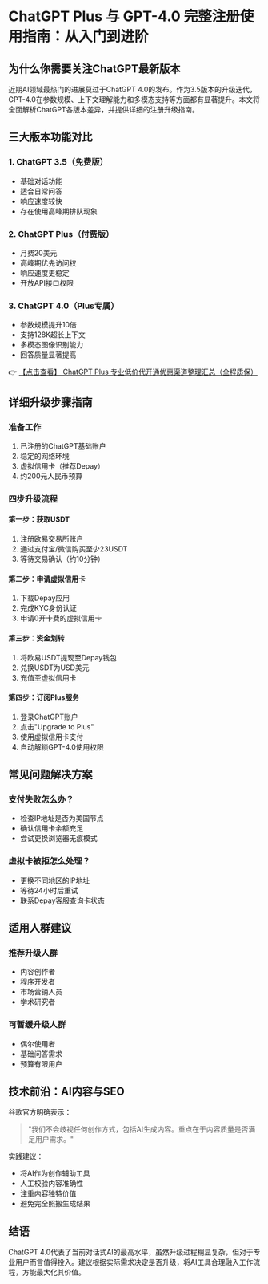 # ChatGPT Plus 与 GPT-4.0 完整注册使用指南：从入门到进阶

## 为什么你需要关注ChatGPT最新版本

近期AI领域最热门的进展莫过于ChatGPT 4.0的发布。作为3.5版本的升级迭代，GPT-4.0在参数规模、上下文理解能力和多模态支持等方面都有显著提升。本文将全面解析ChatGPT各版本差异，并提供详细的注册升级指南。

## 三大版本功能对比

### 1. ChatGPT 3.5（免费版）
- 基础对话功能
- 适合日常问答
- 响应速度较快
- 存在使用高峰期排队现象

### 2. ChatGPT Plus（付费版）
- 月费20美元
- 高峰期优先访问权
- 响应速度更稳定
- 开放API接口权限

### 3. ChatGPT 4.0（Plus专属）
- 参数规模提升10倍
- 支持128K超长上下文
- 多模态图像识别能力
- 回答质量显著提高

👉 [【点击查看】 ChatGPT Plus 专业低价代开通优惠渠道整理汇总（全程质保）](https://bit.ly/DaiKai)

## 详细升级步骤指南

### 准备工作
1. 已注册的ChatGPT基础账户
2. 稳定的网络环境
3. 虚拟信用卡（推荐Depay）
4. 约200元人民币预算

### 四步升级流程

#### 第一步：获取USDT
1. 注册欧易交易所账户
2. 通过支付宝/微信购买至少23USDT
3. 等待交易确认（约10分钟）

#### 第二步：申请虚拟信用卡
1. 下载Depay应用
2. 完成KYC身份认证
3. 申请0开卡费的虚拟信用卡

#### 第三步：资金划转
1. 将欧易USDT提现至Depay钱包
2. 兑换USDT为USD美元
3. 充值至虚拟信用卡

#### 第四步：订阅Plus服务
1. 登录ChatGPT账户
2. 点击"Upgrade to Plus"
3. 使用虚拟信用卡支付
4. 自动解锁GPT-4.0使用权限

## 常见问题解决方案

### 支付失败怎么办？
- 检查IP地址是否为美国节点
- 确认信用卡余额充足
- 尝试更换浏览器无痕模式

### 虚拟卡被拒怎么处理？
- 更换不同地区的IP地址
- 等待24小时后重试
- 联系Depay客服查询卡状态

## 适用人群建议

### 推荐升级人群
- 内容创作者
- 程序开发者
- 市场营销人员
- 学术研究者

### 可暂缓升级人群
- 偶尔使用者
- 基础问答需求
- 预算有限用户

## 技术前沿：AI内容与SEO

谷歌官方明确表示：
> "我们不会歧视任何创作方式，包括AI生成内容。重点在于内容质量是否满足用户需求。"

实践建议：
- 将AI作为创作辅助工具
- 人工校验内容准确性
- 注重内容独特价值
- 避免完全照搬生成结果

## 结语

ChatGPT 4.0代表了当前对话式AI的最高水平，虽然升级过程稍显复杂，但对于专业用户而言值得投入。建议根据实际需求决定是否升级，将AI工具合理融入工作流程，方能最大化其价值。